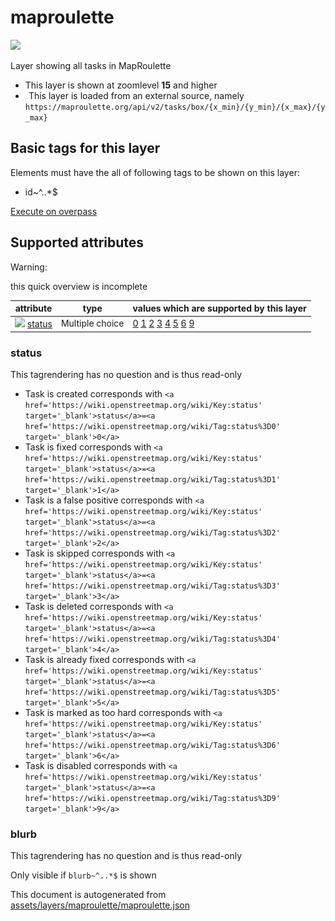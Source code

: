 

 maproulette 
=============



<img src='https://mapcomplete.osm.be/./assets/layers/maproulette/logomark.svg' height="100px"> 

Layer showing all tasks in MapRoulette






  - This layer is shown at zoomlevel **15** and higher
  - <img src='../warning.svg' height='1rem'/> This layer is loaded from an external source, namely  `https://maproulette.org/api/v2/tasks/box/{x_min}/{y_min}/{x_max}/{y_max}`




 Basic tags for this layer 
---------------------------



Elements must have the all of following tags to be shown on this layer:



  - id~^..*$


[Execute on overpass](http://overpass-turbo.eu/?Q=%5Bout%3Ajson%5D%5Btimeout%3A90%5D%3B(%20%20%20%20nwr%5B%22id%22%5D(%7B%7Bbbox%7D%7D)%3B%0A)%3Bout%20body%3B%3E%3Bout%20skel%20qt%3B)



 Supported attributes 
----------------------



Warning: 

this quick overview is incomplete



attribute | type | values which are supported by this layer
----------- | ------ | ------------------------------------------
[<img src='https://mapcomplete.osm.be/assets/svg/statistics.svg' height='18px'>](https://taginfo.openstreetmap.org/keys/status#values) [status](https://wiki.openstreetmap.org/wiki/Key:status) | Multiple choice | [0](https://wiki.openstreetmap.org/wiki/Tag:status%3D0) [1](https://wiki.openstreetmap.org/wiki/Tag:status%3D1) [2](https://wiki.openstreetmap.org/wiki/Tag:status%3D2) [3](https://wiki.openstreetmap.org/wiki/Tag:status%3D3) [4](https://wiki.openstreetmap.org/wiki/Tag:status%3D4) [5](https://wiki.openstreetmap.org/wiki/Tag:status%3D5) [6](https://wiki.openstreetmap.org/wiki/Tag:status%3D6) [9](https://wiki.openstreetmap.org/wiki/Tag:status%3D9)




### status 



This tagrendering has no question and is thus read-only





  - Task is created  corresponds with  `<a href='https://wiki.openstreetmap.org/wiki/Key:status' target='_blank'>status</a>=<a href='https://wiki.openstreetmap.org/wiki/Tag:status%3D0' target='_blank'>0</a>`
  - Task is fixed  corresponds with  `<a href='https://wiki.openstreetmap.org/wiki/Key:status' target='_blank'>status</a>=<a href='https://wiki.openstreetmap.org/wiki/Tag:status%3D1' target='_blank'>1</a>`
  - Task is a false positive  corresponds with  `<a href='https://wiki.openstreetmap.org/wiki/Key:status' target='_blank'>status</a>=<a href='https://wiki.openstreetmap.org/wiki/Tag:status%3D2' target='_blank'>2</a>`
  - Task is skipped  corresponds with  `<a href='https://wiki.openstreetmap.org/wiki/Key:status' target='_blank'>status</a>=<a href='https://wiki.openstreetmap.org/wiki/Tag:status%3D3' target='_blank'>3</a>`
  - Task is deleted  corresponds with  `<a href='https://wiki.openstreetmap.org/wiki/Key:status' target='_blank'>status</a>=<a href='https://wiki.openstreetmap.org/wiki/Tag:status%3D4' target='_blank'>4</a>`
  - Task is already fixed  corresponds with  `<a href='https://wiki.openstreetmap.org/wiki/Key:status' target='_blank'>status</a>=<a href='https://wiki.openstreetmap.org/wiki/Tag:status%3D5' target='_blank'>5</a>`
  - Task is marked as too hard  corresponds with  `<a href='https://wiki.openstreetmap.org/wiki/Key:status' target='_blank'>status</a>=<a href='https://wiki.openstreetmap.org/wiki/Tag:status%3D6' target='_blank'>6</a>`
  - Task is disabled  corresponds with  `<a href='https://wiki.openstreetmap.org/wiki/Key:status' target='_blank'>status</a>=<a href='https://wiki.openstreetmap.org/wiki/Tag:status%3D9' target='_blank'>9</a>`




### blurb 



This tagrendering has no question and is thus read-only



Only visible if  `blurb~^..*$`  is shown 

This document is autogenerated from [assets/layers/maproulette/maproulette.json](https://github.com/pietervdvn/MapComplete/blob/develop/assets/layers/maproulette/maproulette.json)